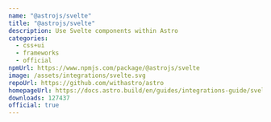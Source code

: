 ```yaml
---
name: "@astrojs/svelte"
title: "@astrojs/svelte"
description: Use Svelte components within Astro
categories:
  - css+ui
  - frameworks
  - official
npmUrl: https://www.npmjs.com/package/@astrojs/svelte
image: /assets/integrations/svelte.svg
repoUrl: https://github.com/withastro/astro
homepageUrl: https://docs.astro.build/en/guides/integrations-guide/svelte/
downloads: 127437
official: true
---
```

